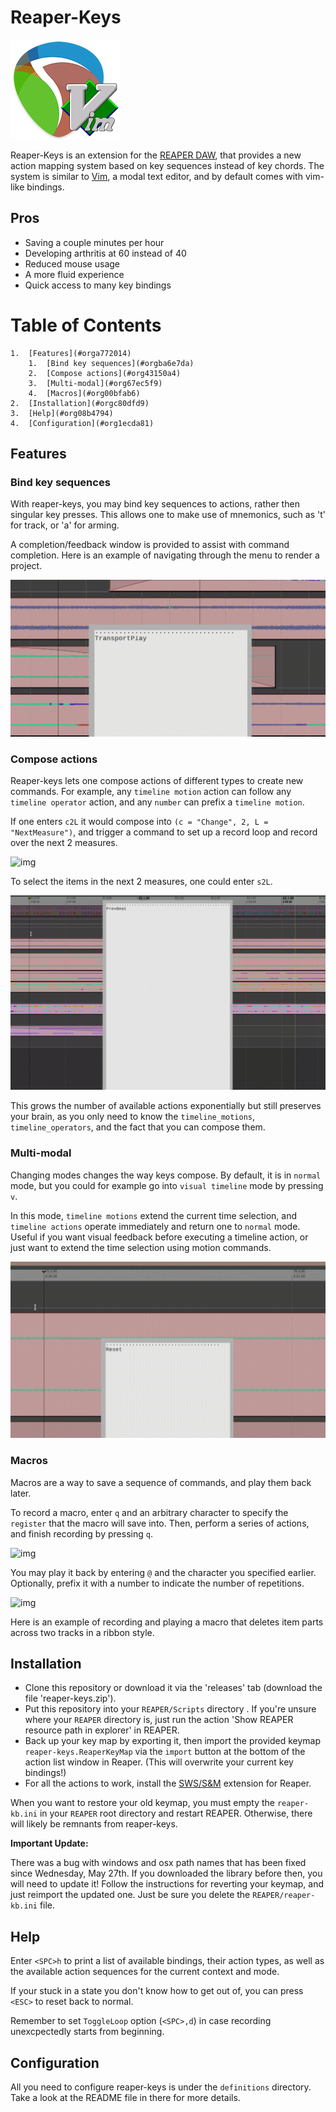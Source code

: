 # Reaper-Keys

![img](img/reaper-keys.png)

Reaper-Keys is an extension for the [REAPER DAW](https://www.reaper.fm/), that provides a new action
mapping system based on key sequences instead of key chords. The system is
similar to [Vim](https://en.wikipedia.org/wiki/Vim_%28text_editor%29), a modal text editor, and by default comes with vim-like bindings.

<a id="orgbaedca2"></a>

## Pros

- Saving a couple minutes per hour
- Developing arthritis at 60 instead of 40
- Reduced mouse usage
- A more fluid experience
- Quick access to many key bindings

<a id="orga772014"></a>

# Table of Contents

    1.  [Features](#orga772014)
        1.  [Bind key sequences](#orgba6e7da)
        2.  [Compose actions](#org43150a4)
        3.  [Multi-modal](#org67ec5f9)
        4.  [Macros](#org00bfab6)
    2.  [Installation](#orgc80dfd9)
    3.  [Help](#org08b4794)
    4.  [Configuration](#org1ecda81)

<a id="org3c1380e"></a>


## Features

<a id="orgba6e7da"></a>

### Bind key sequences

With reaper-keys, you may bind key sequences to actions, rather then singular
key presses. This allows one to make use of mnemonics, such as 't' for track,
or 'a' for arming.

A completion/feedback window is provided to assist with command completion. Here
is an example of navigating through the menu to render a project.

![img](img/save.gif)

<a id="org43150a4"></a>

### Compose actions

Reaper-keys lets one compose actions of different types to create new commands.
For example, any `timeline motion` action can follow any `timeline operator`
action, and any `number` can prefix a `timeline motion`.

If one enters `c2L` it would compose into `(c = "Change", 2, L = "NextMeasure")`,
and trigger a command to set up a record loop and record over the next 2 measures.

![img](img/change.gif)

To select the items in the next 2 measures, one could enter `s2L`.

![img](img/select.gif)

This grows the number of available actions exponentially but still preserves your
brain, as you only need to know the `timeline_motions`, `timeline_operators`, and
the fact that you can compose them.

<a id="org67ec5f9"></a>

### Multi-modal

Changing modes changes the way keys compose. By default, it is in `normal` mode, but you could for example go into `visual timeline` mode by pressing `v`.

In this mode, `timeline motions` extend the current time selection, and `timeline actions` operate immediately and return one to `normal` mode. Useful if you want
visual feedback before executing a timeline action, or just want to extend the
time selection using motion commands.

![img](img/mode.gif)

<a id="org00bfab6"></a>

### Macros

Macros are a way to save a sequence of commands, and play them back later.

To record a macro, enter `q` and an arbitrary character to specify the `register` that
the macro will save into. Then, perform a series of actions, and finish
recording by pressing `q`.

![img](img/rec_macro.gif)

You may play it back by entering `@` and the character you specified earlier.
Optionally, prefix it with a number to indicate the number of repetitions.

![img](img/play_macro.gif)

Here is an example of recording and playing a macro that deletes item parts across
two tracks in a ribbon style.

<a id="orgc80dfd9"></a>

## Installation

- Clone this repository or download it via the 'releases' tab (download the file 'reaper-keys.zip').
- Put this repository into your `REAPER/Scripts` directory . If you're unsure where your `REAPER` directory is, just run the action 'Show REAPER resource path in explorer' in REAPER.
- Back up your key map by exporting it, then import the provided keymap `reaper-keys.ReaperKeyMap` via the `import` button at the bottom of the action list window in Reaper. (This will overwrite your current key bindings!)
- For all the actions to work, install the [SWS/S&M](https://sws-extension.org/) extension for Reaper.

When you want to restore your old keymap, you must empty the `reaper-kb.ini` in your `REAPER` root directory and restart REAPER. Otherwise, there will likely be remnants from reaper-keys. 


**Important Update:**

There was a bug with windows and osx path names that has been fixed since Wednesday, May 27th. If you downloaded the library before then, you will need to update it!
Follow the instructions for reverting your keymap, and just reimport the updated one. Just be sure you delete the `REAPER/reaper-kb.ini` file.


<a id="org08b4794"></a>

## Help

Enter `<SPC>h` to print a list of available bindings, their action types, as well as the available
action sequences for the current context and mode.

If your stuck in a state you don't know how to get out of, you can press `<ESC>` to reset back to normal.

Remember to set `ToggleLoop` option (`<SPC>,d`) in case recording unexcpectedly starts
from beginning.

<a id="org1ecda81"></a>

## Configuration

All you need to configure reaper-keys is under the `definitions` directory.  
Take a look at the README file in there for more details.
